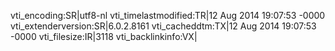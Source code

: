 vti_encoding:SR|utf8-nl
vti_timelastmodified:TR|12 Aug 2014 19:07:53 -0000
vti_extenderversion:SR|6.0.2.8161
vti_cacheddtm:TX|12 Aug 2014 19:07:53 -0000
vti_filesize:IR|3118
vti_backlinkinfo:VX|
